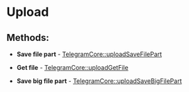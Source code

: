 # Upload

## Methods:

* **Save file part** - [TelegramCore::uploadSaveFilePart](methods/savefilepart.md)

* **Get file** - [TelegramCore::uploadGetFile](methods/getfile.md)

* **Save big file part** - [TelegramCore::uploadSaveBigFilePart](methods/savebigfilepart.md)

